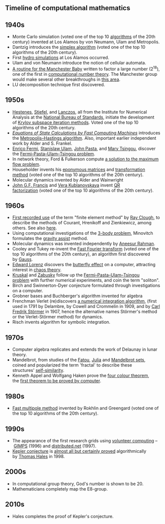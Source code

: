 <h2>Timeline of computational mathematics </h2>

<h2><span id="1940s" class="mw-headline">1940s</span></h2>
<ul>
<li>Monte Carlo simulation (voted one of the top 10&nbsp;<a title="Algorithm" href="https://en.wikipedia.org/wiki/Algorithm">algorithms</a>&nbsp;of the 20th century) invented at Los Alamos by von Neumann, Ulam and Metropolis.<sup id="cite_ref-1" class="reference"></sup><sup id="cite_ref-2" class="reference"></sup><sup id="cite_ref-3" class="reference"></sup></li>
<li>Dantzig introduces the&nbsp;<a class="mw-redirect" title="Simplex method" href="https://en.wikipedia.org/wiki/Simplex_method">simplex algorithm</a>&nbsp;(voted one of the top 10 algorithms of the 20th century).<sup id="cite_ref-4" class="reference"></sup></li>
<li>First&nbsp;<a class="mw-redirect" title="Computational Fluid Dynamics" href="https://en.wikipedia.org/wiki/Computational_Fluid_Dynamics">hydro simulations</a>&nbsp;at Los Alamos occurred.<sup id="cite_ref-5" class="reference"></sup><sup id="cite_ref-6" class="reference"></sup></li>
<li>Ulam and von Neumann introduce the notion of cellular automata.<sup id="cite_ref-7" class="reference"></sup></li>
<li><a class="mw-redirect" title="Manchester Small-Scale Experimental Machine" href="https://en.wikipedia.org/wiki/Manchester_Small-Scale_Experimental_Machine#First_programs">A routine for the Manchester Baby</a>&nbsp;written to factor a large number (2<sup>18</sup>), one of the first in&nbsp;<a title="Computational number theory" href="https://en.wikipedia.org/wiki/Computational_number_theory">computational number theory</a>.<sup id="cite_ref-8" class="reference"></sup>&nbsp;The Manchester group would make several other breakthroughs in&nbsp;<a class="mw-redirect" title="Mersenne primes" href="https://en.wikipedia.org/wiki/Mersenne_primes">this area</a>.<sup id="cite_ref-9" class="reference"></sup><sup id="cite_ref-10" class="reference"></sup></li>
<li>LU decomposition technique first discovered.</li>
</ul>
<h2><span id="1950s" class="mw-headline">1950s</span></h2>
<ul>
<li><a title="Magnus Hestenes" href="https://en.wikipedia.org/wiki/Magnus_Hestenes">Hestenes</a>,&nbsp;<a title="Eduard Stiefel" href="https://en.wikipedia.org/wiki/Eduard_Stiefel">Stiefel</a>, and&nbsp;<a title="Cornelius Lanczos" href="https://en.wikipedia.org/wiki/Cornelius_Lanczos">Lanczos</a>, all from the Institute for Numerical Analysis at the&nbsp;<a class="mw-redirect" title="NIST" href="https://en.wikipedia.org/wiki/NIST">National Bureau of Standards</a>, initiate the development of&nbsp;<a title="Iterative method" href="https://en.wikipedia.org/wiki/Iterative_method">Krylov subspace iteration methods</a>.<sup id="cite_ref-11" class="reference"></sup><sup id="cite_ref-12" class="reference"></sup><sup id="cite_ref-13" class="reference"></sup><sup id="cite_ref-14" class="reference"></sup>&nbsp;Voted one of the top 10 algorithms of the 20th century.</li>
<li><em><a class="mw-redirect" title="Equations of State Calculations by Fast Computing Machines" href="https://en.wikipedia.org/wiki/Equations_of_State_Calculations_by_Fast_Computing_Machines">Equations of State Calculations by Fast Computing Machines</a></em>&nbsp;introduces the&nbsp;<a title="Metropolis&ndash;Hastings algorithm" href="https://en.wikipedia.org/wiki/Metropolis%E2%80%93Hastings_algorithm">Metropolis&ndash;Hastings algorithm</a>.<sup id="cite_ref-15" class="reference"></sup>&nbsp;Also, important earlier independent work by Alder and S. Frankel.<sup id="cite_ref-16" class="reference"></sup><sup id="cite_ref-17" class="reference"></sup></li>
<li><a title="Enrico Fermi" href="https://en.wikipedia.org/wiki/Enrico_Fermi">Enrico Fermi</a>,&nbsp;<a title="Stanislaw Ulam" href="https://en.wikipedia.org/wiki/Stanislaw_Ulam">Stanislaw Ulam</a>,&nbsp;<a title="John Pasta" href="https://en.wikipedia.org/wiki/John_Pasta">John Pasta</a>, and&nbsp;<a title="Mary Tsingou" href="https://en.wikipedia.org/wiki/Mary_Tsingou">Mary Tsingou</a>, discover the&nbsp;<a title="Fermi&ndash;Pasta&ndash;Ulam&ndash;Tsingou problem" href="https://en.wikipedia.org/wiki/Fermi%E2%80%93Pasta%E2%80%93Ulam%E2%80%93Tsingou_problem">Fermi&ndash;Pasta&ndash;Ulam&ndash;Tsingou problem</a>.<sup id="cite_ref-18" class="reference"></sup></li>
<li>In network theory, Ford &amp; Fulkerson compute&nbsp;<a title="Ford&ndash;Fulkerson algorithm" href="https://en.wikipedia.org/wiki/Ford%E2%80%93Fulkerson_algorithm">a solution to the maximum flow problem</a>.<sup id="cite_ref-19" class="reference"></sup></li>
<li>Householder invents his&nbsp;<a class="mw-redirect" title="Householder matrix" href="https://en.wikipedia.org/wiki/Householder_matrix">eponymous matrices</a>&nbsp;and&nbsp;<a title="Householder transformation" href="https://en.wikipedia.org/wiki/Householder_transformation">transformation method</a>&nbsp;(voted one of the top 10 algorithms of the 20th century).<sup id="cite_ref-20" class="reference"></sup></li>
<li>Molecular dynamics invented by Alder and Wainwright<sup id="cite_ref-21" class="reference"></sup></li>
<li><a class="mw-redirect" title="John G.F. Francis" href="https://en.wikipedia.org/wiki/John_G.F._Francis">John G.F. Francis</a><sup id="cite_ref-22" class="reference"></sup>&nbsp;and&nbsp;<a title="Vera Kublanovskaya" href="https://en.wikipedia.org/wiki/Vera_Kublanovskaya">Vera Kublanovskaya</a><sup id="cite_ref-23" class="reference"></sup>&nbsp;invent&nbsp;<a class="mw-redirect" title="QR factorization" href="https://en.wikipedia.org/wiki/QR_factorization">QR factorization</a>&nbsp;(voted one of the top 10 algorithms of the 20th century).</li>
</ul>
<h2><span id="1960s" class="mw-headline">1960s</span></h2>
<ul>
<li><a title="Finite element method" href="https://en.wikipedia.org/wiki/Finite_element_method#History">First recorded use</a>&nbsp;of the term "finite element method" by&nbsp;<a class="mw-redirect" title="Ray W. Clough" href="https://en.wikipedia.org/wiki/Ray_W._Clough">Ray Clough</a>,<sup id="cite_ref-24" class="reference"></sup>&nbsp;to describe the methods of Courant, Hrenikoff and Zienkiewicz, among others. See also&nbsp;<a title="Structural analysis" href="https://en.wikipedia.org/wiki/Structural_analysis#Timeline">here</a>.</li>
<li>Using computational investigations of the&nbsp;<a class="mw-redirect" title="3-body problem" href="https://en.wikipedia.org/wiki/3-body_problem">3-body problem</a>, Minovitch formulates the&nbsp;<a title="Gravity assist" href="https://en.wikipedia.org/wiki/Gravity_assist">gravity assist</a>&nbsp;method.<sup id="cite_ref-25" class="reference"></sup><sup id="cite_ref-26" class="reference"></sup></li>
<li>Molecular dynamics was invented independently by&nbsp;<a title="Aneesur Rahman" href="https://en.wikipedia.org/wiki/Aneesur_Rahman">Aneesur Rahman</a>.<sup id="cite_ref-27" class="reference"></sup></li>
<li>Cooley and Tukey re-invent the&nbsp;<a title="Fast Fourier transform" href="https://en.wikipedia.org/wiki/Fast_Fourier_transform">Fast Fourier transform</a>&nbsp;(voted one of the top 10 algorithms of the 20th century), an algorithm first discovered by&nbsp;<a class="mw-redirect" title="Gauss" href="https://en.wikipedia.org/wiki/Gauss">Gauss</a>.</li>
<li><a class="mw-redirect" title="Edward Lorenz" href="https://en.wikipedia.org/wiki/Edward_Lorenz">Edward Lorenz</a>&nbsp;discovers the&nbsp;<a title="Butterfly effect" href="https://en.wikipedia.org/wiki/Butterfly_effect">butterfly effect</a>&nbsp;on a computer, attracting interest in&nbsp;<a title="Chaos theory" href="https://en.wikipedia.org/wiki/Chaos_theory">chaos theory</a>.<sup id="cite_ref-28" class="reference"></sup></li>
<li><a class="mw-redirect" title="Martin Kruskal" href="https://en.wikipedia.org/wiki/Martin_Kruskal">Kruskal</a>&nbsp;and&nbsp;<a title="Norman Zabusky" href="https://en.wikipedia.org/wiki/Norman_Zabusky">Zabusky</a>&nbsp;follow up the&nbsp;<a title="Fermi&ndash;Pasta&ndash;Ulam&ndash;Tsingou problem" href="https://en.wikipedia.org/wiki/Fermi%E2%80%93Pasta%E2%80%93Ulam%E2%80%93Tsingou_problem">Fermi&ndash;Pasta&ndash;Ulam&ndash;Tsingou problem</a>&nbsp;with further numerical experiments, and coin the term "soliton".<sup id="cite_ref-29" class="reference"></sup><sup id="cite_ref-30" class="reference"></sup></li>
<li>Birch and Swinnerton-Dyer conjecture formulated through investigations on a computer.<sup id="cite_ref-31" class="reference"></sup></li>
<li>Grobner bases and Buchberger's algorithm invented for algebra<sup id="cite_ref-32" class="reference"></sup></li>
<li>Frenchman Verlet (re)discovers&nbsp;<a title="Verlet integration" href="https://en.wikipedia.org/wiki/Verlet_integration">a numerical integration algorithm</a>,<sup id="cite_ref-Verlet_33-0" class="reference"></sup>&nbsp;(first used in 1791 by Delambre, by Cowell and Crommelin in 1909, and by&nbsp;<a title="Fredrik Carl St&oslash;rmer" href="https://en.wikipedia.org/wiki/Fredrik_Carl_St%C3%B8rmer">Carl Fredrik St&ouml;rmer</a>&nbsp;in 1907,<sup id="cite_ref-34" class="reference"></sup>&nbsp;hence the alternative names St&ouml;rmer's method or the Verlet-St&ouml;rmer method) for dynamics.<sup id="cite_ref-Verlet_33-1" class="reference"></sup></li>
<li>Risch invents algorithm for symbolic integration.<sup id="cite_ref-35" class="reference"></sup></li>
</ul>
<h2><span id="1970s" class="mw-headline">1970s</span></h2>
<ul>
<li>Computer algebra replicates and extends the work of Delaunay in lunar theory.<sup id="cite_ref-36" class="reference"></sup></li>
<li>Mandelbrot, from studies of the&nbsp;<a class="mw-redirect" title="Fatou set" href="https://en.wikipedia.org/wiki/Fatou_set">Fatou</a>,&nbsp;<a title="Julia set" href="https://en.wikipedia.org/wiki/Julia_set">Julia</a>&nbsp;and&nbsp;<a title="Mandelbrot set" href="https://en.wikipedia.org/wiki/Mandelbrot_set">Mandelbrot sets</a>, coined and popularized the term 'fractal' to describe these structures'&nbsp;<a title="Self-similarity" href="https://en.wikipedia.org/wiki/Self-similarity">self-similarity</a>.<sup id="cite_ref-37" class="reference"></sup><sup id="cite_ref-38" class="reference"></sup></li>
<li>Kenneth Appel and Wolfgang Haken prove the&nbsp;<a class="mw-redirect" title="Four colour theorem" href="https://en.wikipedia.org/wiki/Four_colour_theorem">four colour theorem</a>, the&nbsp;<a title="Computer-assisted proof" href="https://en.wikipedia.org/wiki/Computer-assisted_proof#List_of_theorems_proved_with_the_help_of_computer_programs">first theorem to be proved by computer</a>.<sup id="cite_ref-39" class="reference"></sup><sup id="cite_ref-40" class="reference"></sup><sup id="cite_ref-41" class="reference"></sup></li>
</ul>
<h2><span id="1980s" class="mw-headline">1980s</span></h2>
<ul>
<li><a title="Fast multipole method" href="https://en.wikipedia.org/wiki/Fast_multipole_method">Fast multipole method</a>&nbsp;invented by Rokhlin and Greengard (voted one of the top 10 algorithms of the 20th century).<sup id="cite_ref-42" class="reference"></sup><sup id="cite_ref-43" class="reference"></sup><sup id="cite_ref-44" class="reference"></sup></li>
</ul>
<h2><span id="1990s" class="mw-headline">1990s</span></h2>
<ul>
<li>The appearance of the first research grids using&nbsp;<a title="Volunteer computing" href="https://en.wikipedia.org/wiki/Volunteer_computing">volunteer computing</a>&nbsp;&ndash;&nbsp;<a class="mw-redirect" title="GIMPS" href="https://en.wikipedia.org/wiki/GIMPS">GIMPS</a>&nbsp;(1996) and&nbsp;<a title="Distributed.net" href="https://en.wikipedia.org/wiki/Distributed.net">distributed.net</a>&nbsp;(1997).</li>
<li><a title="Kepler conjecture" href="https://en.wikipedia.org/wiki/Kepler_conjecture">Kepler conjecture</a>&nbsp;is&nbsp;<a title="Proof by exhaustion" href="https://en.wikipedia.org/wiki/Proof_by_exhaustion">almost all but certainly proved</a>&nbsp;algorithmically by&nbsp;<a title="Thomas Callister Hales" href="https://en.wikipedia.org/wiki/Thomas_Callister_Hales">Thomas Hales</a>&nbsp;in 1998.</li>
</ul>
<h2><span id="2000s" class="mw-headline">2000s</span></h2>
<ul>
<li>In computational group theory, God's number is shown to be 20.<sup id="cite_ref-45" class="reference"></sup><sup id="cite_ref-46" class="reference"></sup></li>
<li>Mathematicians completely map the E8-group.<sup id="cite_ref-47" class="reference"></sup><sup id="cite_ref-48" class="reference"></sup><sup id="cite_ref-49" class="reference"></sup></li>
</ul>
<h2><span id="2010s" class="mw-headline">2010s</span></h2>
<ul>
<li>Hales completes the proof of Kepler's conjecture.</li>
</ul>
